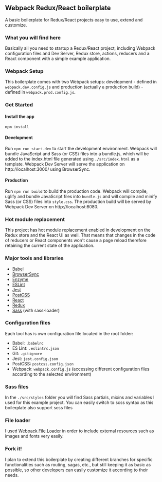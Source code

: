 <h2>Webpack Redux/React boilerplate</h2>
<p>A basic boilerplate for Redux/React projects easy to use, extend and customize.</p>

<h3>What you will find here</h3>
<p>Basically all you need to startup a Redux/React project, including Webpack configuration files and Dev Server, Redux store, actions, reducers and a React component with a simple example application.</p>

<h3>Webpack Setup</h3>
<p>This boilerplate comes with two Webpack setups: development - defined in <code>webpack.dev.config.js</code> and production (actually a production build) - defined in <code>webpack.prod.config.js</code>.</p>

<h3>Get Started</h3>
<h4>Install the app</h4>
<p><code>npm install</code><p>

<h4>Development</h4>
<p>Run <code>npm run start-dev</code> to start the development environment. Webpack will bundle JavaScript and Sass (or CSS) files into a bundle.js, which will be added to the index.html file generated using <code>./src/index.html</code> as a template. Webpack Dev Server will serve the application on http://localhost:3000/ using BrowserSync.</p> 

<h4>Production</h4>
<p>Run <code>npm run build</code> to build the production code. Webpack will compile, uglify and bundle JavaScript files into <code>bundle.js</code> and will compile and minify Sass (or CSS) files into <code>style.css</code>. The production build will be served by Webpack Dev Server on http://localhost:8080.</p>

<h3>Hot module replacement</h3>
<p>This project has hot module replacement enabled in development on the Redux store and the React UI as well. That means that changes in the code of reducers or React components won't cause a page reload therefore retaining the current state of the application.</p>

<h3>Major tools and libraries</h3>
<ul>
    <li><a href="https://babeljs.io/" target="blank">Babel</a></li>
    <li><a href="https://browsersync.io/" target="blank">BrowserSync</a></li>
    <li><a href="http://airbnb.io/enzyme/" target="blank">Enzyme</a></li>
    <li><a href="https://eslint.org/" target="blank">ESLint</a></li>
    <li><a href="https://facebook.github.io/jest/" target="blank">Jest</a></li>
    <li><a href="http://postcss.org/" target="blank">PostCSS</a></li>
    <li><a href="https://reactjs.org/" target="blank">React</a></li>
    <li><a href="https://redux.js.org/" target="blank">Redux</a></li>
    <li><a href="https://sass-lang.com/" target="blank">Sass</a> (with sass-loader)</li>
</ul>

<h3>Configuration files</h3>
<p>Each tool has is own configuration file located in the root folder: </p>
<ul>
    <li>Babel: <code>.babelrc</code></li>
    <li>ES Lint: <code>.eslintrc.json</code></li>
    <li>Git: <code>.gitignore</code></li>
    <li>Jest: <code>jest.config.json</code></li>
    <li>PostCSS: <code>postcss.config.json</code></li>
    <li>Webpack: <code>webpack.config.js</code> (accessing different configuration files according to the selected environment)</li>
</ul>

<h3>Sass files</h3>
<p>In the <code>./src/styles</code> folder you will find Sass partials, mixins and variables I used for this example project. You can easily switch to scss syntax as this boilerplate also support scss files</p>

<h3>File loader</h3>
<p>I used <a href="https://github.com/webpack-contrib/file-loader" target="blank">Webpack File Loader</a> in order to include external resources such as images and fonts very easily.</p>

<h3>Fork it!</h3>
<p>I plan to extend this boilerplate by creating different branches for specific functionalities such as routing, sagas, etc., but still keeping it as basic as possible, so other developers can easily customize it according to their needs.</p>


